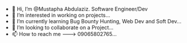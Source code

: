 - 👋 Hi, I’m @Mustapha Abdulaziz. Software Engineer/Dev
- 👀 I’m interested in working on projects...
- 🌱 I’m currently learning Bug Bounty Hunting, Web Dev and Soft Dev...
- 💞️ I’m looking to collaborate on a Project...
- 📫 How to reach me ---> 09065802765...

<!---
mustaphaabdulazizdambatta/mustaphaabdulazizdambatta is a ✨ special ✨ repository because its `README.md` (this file) appears on your GitHub profile.
You can click the Preview link to take a look at your changes.
--->
